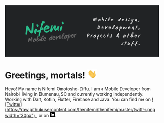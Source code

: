 [![Header](https://raw.githubusercontent.com/thenifemi/thenifemi/master/Nifemi_header.png "Header")](https://www.linkedin.com/in/nifemii)

# Greetings, mortals! <img src="https://raw.githubusercontent.com/thenifemi/thenifemi/master/wave.gif" width="30px">

Heyo! My name is Nifemi Omotosho-Diffu. I am a Mobile Developer from Nairobi, living in Blumenau, SC and currently working independently. Working with Dart, Kotlin, Flutter, Firebase and Java. You can find me on [![Twitter](https://raw.githubusercontent.com/thenifemi/thenifemi/master/twitter.png width="30px")  ](https://twitter.com/thenifemii), or on [![LinkedIn](https://raw.githubusercontent.com/thenifemi/thenifemi/master/linkedin-3-16.png)](https://www.linkedin.com/in/nifemii).

<!-- Icons made by <a href="https://www.flaticon.com/authors/pixel-perfect" title="Pixel perfect">Pixel perfect</a> from <a href="https://www.flaticon.com/" title="Flaticon"> www.flaticon.com</a> -->


